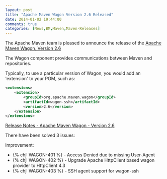 ```yaml
---
layout: post
title: "Apache Maven Wagon Version 2.6 Released"
date: 2014-01-02 19:44:00
comments: true
categories: [News,BM,Maven,Maven-Releases]
---
```

The Apache Maven team is pleased to announce the release of the 
[Apache Maven Wagon, Version 2.6](http://maven.apache.org/wagon/)

The Wagon component provides communications between Maven and repositories.

Typically, to use a particular version of Wagon, you would add an
'extension' to your POM, such as:

``` xml
<extensions>
    <extension>
        <groupId>org.apache.maven.wagon</groupId>
        <artifactId>wagon-ssh</artifactId>
        <version>2.6</version>
    </extension>
</extensions>
```

<!-- more -->

[Release Notes - Apache Maven Wagon - Version 2.6](http://jira.codehaus.org/secure/ReleaseNote.jspa?projectId=10335&version=19578)

There have been solved 3 issues:

Improvement:

 * {% chjl WAGON-401 %} - Access Denied due to missing User-Agent
 * {% chjl WAGON-402 %} - Upgrade Apache HttpClient based wagon provider to HttpClient 4.3
 * {% chjl WAGON-403 %} - SSH agent support for wagon-ssh

